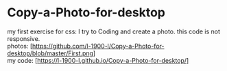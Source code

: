 # Copy-a-Photo-for-desktop
my first exercise for css:
I try to Coding and create a photo.
this code is not responsive. 
<br/>
photos: [https://github.com/l-1900-l/Copy-a-Photo-for-desktop/blob/master/First.png]
<br/>
my code: [https://l-1900-l.github.io/Copy-a-Photo-for-desktop/]
